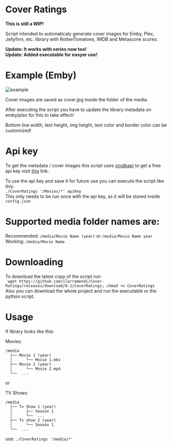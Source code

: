 # Cover Ratings
**This is still a WIP!**

Script intended to automaticaly generate cover images for Emby, Plex, Jellyfinn, etc. library with RottenTomatoes, IMDB and Metascore scores.

**Update: It works with series now too!**  
**Update: Added executable for easyer use!**  

# Example (Emby)
![example](https://user-images.githubusercontent.com/30437204/111736686-17595a80-885d-11eb-9884-bfba192114d8.png)

Cover images are saved as cover.jpg inside the folder of the media.

After executing the script you have to update the library metadata on emby/plex for this to take effect!

Bottom line width, text height, img height, text color and border color can be customized!

# Api key
To get the metadata / cover images this script uses [omdbapi](http://www.omdbapi.com/) to get a free api key visit [this](http://www.omdbapi.com/apikey.aspx) link.

To use the api key and save it for future use you can execute the script like this:  
 ```./CoverRatings '/Movies/*' apiKey```  
This only needs to be run once with the api key, as it will be stored inside ```config.json```

# Supported media folder names are:
Recommended: ```/media/Movie Name (year)``` or ```/media/Movie Name year```  
Working: ```/media/Movie Name```

# Downloading
To download the latest copy of the script run:  
``` wget https://github.com/ilarramendi/Cover-Ratings/releases/download/0.1/CoverRatings; chmod +x CoverRatings```  
Also you can download the whole project and run the executable or the python script.


# Usage
If library looks like this:

Movies:
```
/media
  ├── Movie 1 (year)
  │      └── Movie 1.mkv
  ├── Movie 2 (year)
  │      └── Movie 2.mp4 
  └──  ...

```
or

TV Shows:
```
/media
  ├── Tv Show 1 (year)
  │      ├── Season 1
  │      └──  ...
  ├── Tv show 2 (year)
  │      └── Season 1
  └──  ...
```
use: ```./CoverRatings '/media/*'```
